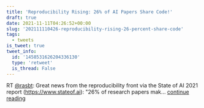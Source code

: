 ```yaml
---
title: 'Reproducibility Rising: 26% of AI Papers Share Code!'
draft: true
date: 2021-11-11T04:26:52+00:00
slug: '202111110426-reproducibility-rising-26-percent-share-code'
tags:
  - tweets
is_tweet: true
tweet_info:
  id: '1458531626204336130'
  type: 'retweet'
  is_thread: False
---
```




RT [@rasbt](https://x.com/rasbt): Great news from the reproducibility front via the State of AI 2021 report (<https://www.stateof.ai>): "26% of research papers mak… [continue reading](https://x.com/sytelus/status/1458531626204336130)
